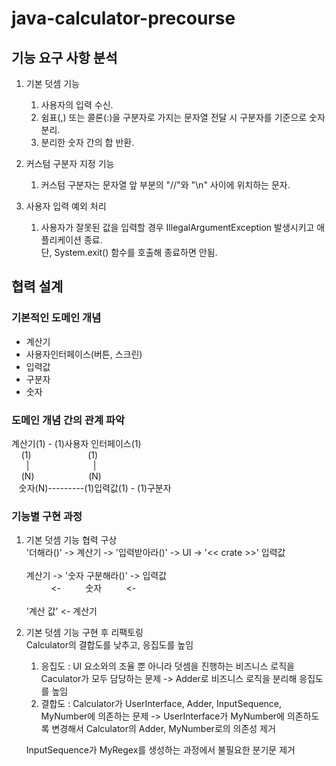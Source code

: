 # java-calculator-precourse

## 기능 요구 사항 분석
1. 기본 덧셈 기능
   1. 사용자의 입력 수신.
   2. 쉼표(,) 또는 콜론(:)을 구분자로 가지는 문자열 전달 시 구분자를 기준으로 숫자 분리.
   3. 분리한 숫자 간의 합 반환.

2. 커스텀 구분자 지정 기능
   1. 커스텀 구분자는 문자열 앞 부분의 "//"와 "\n" 사이에 위치하는 문자.

3. 사용자 입력 예외 처리
   1. 사용자가 잘못된 값을 입력할 경우 IllegalArgumentException 발생시키고 애플리케이션 종료.<br>
   단, System.exit() 함수를 호출해 종료하면 안됨.
   
## 협력 설계
### 기본적인 도메인 개념
- 계산기
- 사용자인터페이스(버튼, 스크린)
- 입력값
- 구분자
- 숫자

### 도메인 개념 간의 관계 파악
계산기(1) - (1)사용자 인터페이스(1)<br>
&nbsp;&nbsp;&nbsp;&nbsp;(1)&nbsp;&nbsp;&nbsp;&nbsp;&nbsp;&nbsp;&nbsp;&nbsp;&nbsp;&nbsp;&nbsp;&nbsp;&nbsp;&nbsp;&nbsp;&nbsp;&nbsp;&nbsp;&nbsp;&nbsp;&nbsp;&nbsp;&nbsp;(1)<br>
&nbsp;&nbsp;&nbsp;&nbsp;&nbsp;&nbsp;|&nbsp;&nbsp;&nbsp;&nbsp;&nbsp;&nbsp;&nbsp;&nbsp;&nbsp;&nbsp;&nbsp;&nbsp;&nbsp;&nbsp;&nbsp;&nbsp;&nbsp;&nbsp;&nbsp;&nbsp;&nbsp;&nbsp;&nbsp;&nbsp;&nbsp;&nbsp;|<br>
&nbsp;&nbsp;&nbsp;&nbsp;(N)&nbsp;&nbsp;&nbsp;&nbsp;&nbsp;&nbsp;&nbsp;&nbsp;&nbsp;&nbsp;&nbsp;&nbsp;&nbsp;&nbsp;&nbsp;&nbsp;&nbsp;&nbsp;&nbsp;&nbsp;&nbsp;&nbsp;(N)<br>
&nbsp;&nbsp;&nbsp;숫자(N)---------(1)입력값(1) - (1)구분자

### 기능별 구현 과정
1. 기본 덧셈 기능 협력 구상<br>
  '더해라()' -> 계산기 -> '입력받아라()' -> UI -> '<< crate >>' 입력값<br><br>
  계산기 -> '숫자 구분해라()' -> 입력값<br>
  &nbsp;&nbsp;&nbsp;&nbsp;&nbsp;&nbsp;&nbsp;&nbsp;&nbsp;&nbsp;<-&nbsp;&nbsp;&nbsp;&nbsp;&nbsp;&nbsp;&nbsp;&nbsp;&nbsp;&nbsp;숫자&nbsp;&nbsp;&nbsp;&nbsp;&nbsp;&nbsp;&nbsp;&nbsp;&nbsp;&nbsp;<-<br><br>
  '계산 값' <- 계산기
2. 기본 덧셈 기능 구현 후 리팩토링<br>
   Calculator의 결합도를 낮추고, 응집도를 높임<br>
   1. 응집도 : UI 요소와의 조율 뿐 아니라 덧셈을 진행하는 비즈니스 로직을 Caculator가 모두 담당하는 문제 -> Adder로 비즈니스 로직을 분리해 응집도를 높임
   2. 결합도 : Calculator가 UserInterface, Adder, InputSequence, MyNumber에 의존하는 문제 -> UserInterface가 MyNumber에 의존하도록 변경해서 Calculator의 Adder, MyNumber로의 의존성 제거
   
   InputSequence가 MyRegex를 생성하는 과정에서 불필요한 분기문 제거